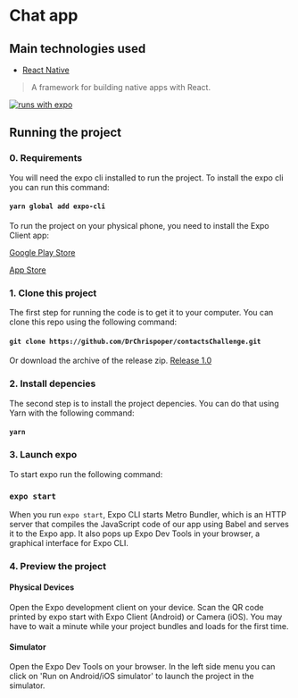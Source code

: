 # Chat app

## Main technologies used

- [React Native](https://github.com/facebook/react-native)

> A framework for building native apps with React.

[![runs with expo](https://img.shields.io/badge/Runs%20with%20Expo-000.svg?style=flat-square&logo=EXPO&labelColor=f3f3f3&logoColor=000)](https://expo.io/)

## Running the project

### 0. Requirements

You will need the expo cli installed to run the project. To install the expo cli you can run this command:
#### `yarn global add expo-cli`

To run the project on your physical phone, you need to install the Expo Client app:

[Google Play Store](https://play.google.com/store/apps/details?id=host.exp.exponent)

[App Store](https://apps.apple.com/us/app/expo-client/id982107779)

### 1. Clone this project

The first step for running the code is to get it to your computer.
You can clone this repo using the following command:

#### `git clone https://github.com/DrChrispoper/contactsChallenge.git`

Or download the archive of the release zip. [Release 1.0](https://github.com/DrChrispoper/contactsChallenge/releases/tag/v1.0)

### 2. Install depencies

The second step is to install the project depencies. You can do that using Yarn with the following command:

#### `yarn`

### 3. Launch expo

To start expo run the following command:

### `expo start`

When you run `expo start`, Expo CLI starts Metro Bundler, which is an HTTP server that compiles the JavaScript code of our app using Babel and serves it to the Expo app. 
It also pops up Expo Dev Tools in your browser, a graphical interface for Expo CLI.

### 4. Preview the project

#### Physical Devices
Open the Expo development client on your device. 
Scan the QR code printed by expo start with Expo Client (Android) or Camera (iOS). You may have to wait a minute while your project bundles and loads for the first time.

#### Simulator 
Open the Expo Dev Tools on your browser.
In the left side menu you can click on 'Run on Android/iOS simulator' to launch the project in the simulator.
